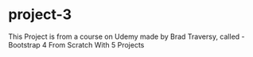 # project-3
This Project is from a course on Udemy made by Brad Traversy, called  - Bootstrap 4 From Scratch With 5 Projects
